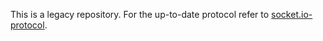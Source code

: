 This is a legacy repository. For the up-to-date protocol refer to [socket.io-protocol](https://github.com/automattic/socket.io-protocol).
